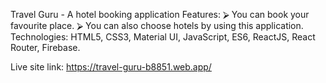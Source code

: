 Travel Guru - A hotel booking application
Features: 
⮚ You can book your favourite place. 
⮚ You can also choose hotels by using this application. 
Technologies: 
HTML5, CSS3, Material UI, JavaScript, ES6, ReactJS, React Router, Firebase.


 Live site link: https://travel-guru-b8851.web.app/
